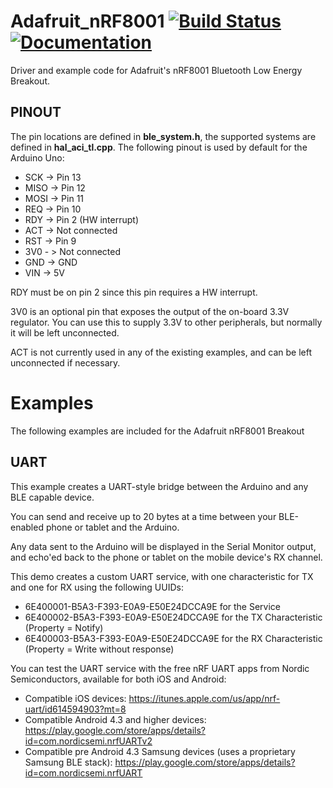 # Adafruit_nRF8001 [![Build Status](https://github.com/adafruit/Adafruit_nRF8001/workflows/Arduino%20Library%20CI/badge.svg)](https://github.com/adafruit/Adafruit_nRF8001/actions)[![Documentation](https://github.com/adafruit/ci-arduino/blob/master/assets/doxygen_badge.svg)](http://adafruit.github.io/Adafruit_nRF8001/html/index.html)

Driver and example code for Adafruit's nRF8001 Bluetooth Low Energy Breakout.

## PINOUT ##

The pin locations are defined in **ble_system.h**, the supported systems are defined in **hal_aci_tl.cpp**. The following pinout is used by default for the Arduino Uno:

* SCK -> Pin 13
* MISO -> Pin 12
* MOSI -> Pin 11
* REQ -> Pin 10
* RDY -> Pin 2 (HW interrupt)
* ACT -> Not connected
* RST -> Pin 9
* 3V0 - > Not connected
* GND -> GND
* VIN -> 5V

RDY must be on pin 2 since this pin requires a HW interrupt.

3V0 is an optional pin that exposes the output of the on-board 3.3V regulator. You can use this to supply 3.3V to other peripherals, but normally it will be left unconnected.

ACT is not currently used in any of the existing examples, and can be left unconnected if necessary.

# Examples #

The following examples are included for the Adafruit nRF8001 Breakout

## UART ##

This example creates a UART-style bridge between the Arduino and any BLE capable device.

You can send and receive up to 20 bytes at a time between your BLE-enabled phone or tablet and the Arduino.

Any data sent to the Arduino will be displayed in the Serial Monitor output, and echo'ed back to the phone or tablet on the mobile device's RX channel.

This demo creates a custom UART service, with one characteristic for TX and one for RX using the following UUIDs:

* 6E400001-B5A3-F393-E0A9-E50E24DCCA9E for the Service
* 6E400002-B5A3-F393-E0A9-E50E24DCCA9E for the TX Characteristic (Property = Notify)
* 6E400003-B5A3-F393-E0A9-E50E24DCCA9E for the RX Characteristic (Property = Write without response)

You can test the UART service with the free nRF UART apps from Nordic Semiconductors, available for both iOS and Android:

* Compatible iOS devices: https://itunes.apple.com/us/app/nrf-uart/id614594903?mt=8
* Compatible Android 4.3 and higher devices: https://play.google.com/store/apps/details?id=com.nordicsemi.nrfUARTv2
* Compatible pre Android 4.3 Samsung devices (uses a proprietary Samsung BLE stack): https://play.google.com/store/apps/details?id=com.nordicsemi.nrfUART
